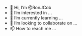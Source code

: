 - 👋 Hi, I’m @RonJCob
- 👀 I’m interested in ...
- 🌱 I’m currently learning ...
- 💞️ I’m looking to collaborate on ...
- 📫 How to reach me ...

<!---
RonJCob/RonJCob is a ✨ special ✨ repository because its `README.md` (this file) appears on your GitHub profile.
You can click the Preview link to take a look at your changes.
--->
